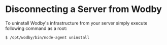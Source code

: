 # Disconnecting a Server from Wodby

To uninstall Wodby's infrastructure from your server simply execute following command as a root:

```bash
$ /opt/wodby/bin/node-agent uninstall
```